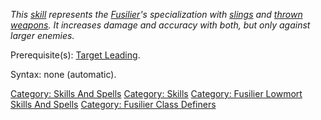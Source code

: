*This [skill](:Category:_Skills.md "wikilink") represents the
[Fusilier](:Category:_Fusiliers.md "wikilink")'s specialization with
[slings](:Category:_Slings.md "wikilink") and [thrown
weapons](:Category:_Throwing_Weapons.md "wikilink"). It increases damage
and accuracy with both, but only against larger enemies.*

Prerequisite(s): [Target Leading](Target_Leading.md "wikilink").

Syntax: none (automatic).

[Category: Skills And Spells](Category:_Skills_And_Spells "wikilink")
[Category: Skills](Category:_Skills "wikilink") [Category: Fusilier
Lowmort Skills And
Spells](Category:_Fusilier_Lowmort_Skills_And_Spells "wikilink")
[Category: Fusilier Class
Definers](Category:_Fusilier_Class_Definers "wikilink")
